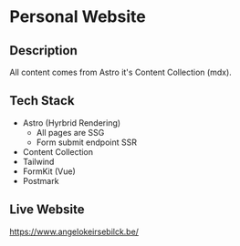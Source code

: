 # Personal Website

## Description

All content comes from Astro it's Content Collection (mdx).

## Tech Stack

- Astro (Hyrbrid Rendering)
  - All pages are SSG
  - Form submit endpoint SSR
- Content Collection
- Tailwind
- FormKit (Vue)
- Postmark

## Live Website

https://www.angelokeirsebilck.be/

